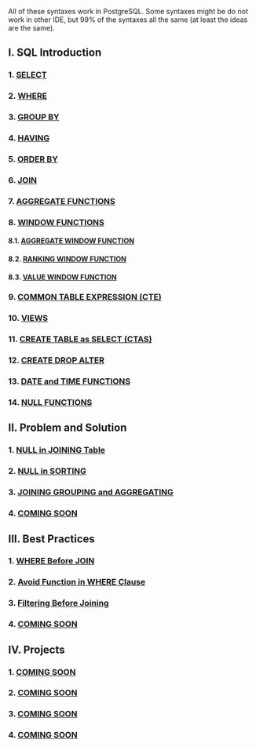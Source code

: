 All of these syntaxes work in PostgreSQL. Some syntaxes might be do not work in other IDE, but 99% of the syntaxes all the same (at least the ideas are the same).
## I. SQL Introduction

### 1. [SELECT](https://github.com/imdwipayana/PostgreSQL/tree/main/Practice/SELECT)
### 2. [WHERE](https://github.com/imdwipayana/PostgreSQL/tree/main/Practice/WHERE)
### 3. [GROUP BY](https://github.com/imdwipayana/PostgreSQL/tree/main/Practice/GROUP%20BY)
### 4. [HAVING](https://github.com/imdwipayana/PostgreSQL/tree/main/Practice/HAVING)
### 5. [ORDER BY](https://github.com/imdwipayana/PostgreSQL/tree/main/Practice/ORDER%20BY)
### 6. [JOIN](https://github.com/imdwipayana/PostgreSQL/tree/main/Practice/JOIN)
### 7. [AGGREGATE FUNCTIONS](https://github.com/imdwipayana/PostgreSQL/tree/main/Practice/AGGREGATE%20FUNCTIONS)



### 8. [WINDOW FUNCTIONS](https://github.com/imdwipayana/PostgreSQL/tree/main/Practice/WINDOWS%20FUNCTION)
#### 8.1. [AGGREGATE WINDOW FUNCTION](https://github.com/imdwipayana/PostgreSQL/tree/main/Practice/WINDOWS%20FUNCTION/AGGREGATE%20WINDOW%20FUNCTIONS)
#### 8.2. [RANKING WINDOW FUNCTION](https://github.com/imdwipayana/PostgreSQL/tree/main/Practice/WINDOWS%20FUNCTION/RANKING%20WINDOW%20FUNCTIONS)
#### 8.3. [VALUE WINDOW FUNCTION](https://github.com/imdwipayana/PostgreSQL/tree/main/Practice/WINDOWS%20FUNCTION/VALUE%20WINDOW%20FUNCTION)


### 9. [COMMON TABLE EXPRESSION (CTE)](https://github.com/imdwipayana/PostgreSQL/tree/main/Practice/COMMON%20TABLE%20EXPRESSION)
### 10. [VIEWS](https://github.com/imdwipayana/PostgreSQL/tree/main/Practice/VIEWS)
### 11. [CREATE TABLE as SELECT (CTAS)](https://github.com/imdwipayana/PostgreSQL/tree/main/Practice/Create%20Table%20as%20SELECT)
### 12. [CREATE DROP ALTER](https://github.com/imdwipayana/PostgreSQL/tree/main/Practice/CREATE%20DROP%20ALTER%20TABLE)
### 13. [DATE and TIME FUNCTIONS](https://github.com/imdwipayana/PostgreSQL/tree/main/Practice/DATE%20and%20TIME%20FUNCTION)
### 14. [NULL FUNCTIONS](https://github.com/imdwipayana/PostgreSQL/tree/main/Practice/NULL%20FUNCTION)


## II. Problem and Solution
### 1. [NULL in JOINING Table](https://github.com/imdwipayana/PostgreSQL/tree/main/Problem%20and%20Solution/NULL%20in%20JOINING%20Table)
### 2. [NULL in SORTING](https://github.com/imdwipayana/PostgreSQL/tree/main/Problem%20and%20Solution/NULL%20in%20SORTING)
### 3. [JOINING GROUPING and AGGREGATING](https://github.com/imdwipayana/PostgreSQL/tree/main/Problem%20and%20Solution/JOINNING%20GROUPING%20AGGREGATING)
### 4. [COMING SOON](https://github.com/imdwipayana/PostgreSQL/tree/main/Practice/SELECT)

## III. Best Practices
### 1. [WHERE Before JOIN](https://github.com/imdwipayana/PostgreSQL/tree/main/Best%20Practices/WHERE%20Before%20JOIN)
### 2. [Avoid Function in WHERE Clause](https://github.com/imdwipayana/PostgreSQL/tree/main/Best%20Practices/Avoid%20Function%20in%20WHERE%20Clause)
### 3. [Filtering Before Joining](https://github.com/imdwipayana/PostgreSQL/tree/main/Best%20Practices/Filtering%20Before%20Joining)
### 4. [COMING SOON](https://github.com/imdwipayana/PostgreSQL/tree/main/Practice/SELECT)

## IV. Projects
### 1. [COMING SOON](https://github.com/imdwipayana/PostgreSQL/tree/main/Practice/SELECT)
### 2. [COMING SOON](https://github.com/imdwipayana/PostgreSQL/tree/main/Practice/SELECT)
### 3. [COMING SOON](https://github.com/imdwipayana/PostgreSQL/tree/main/Practice/SELECT)
### 4. [COMING SOON](https://github.com/imdwipayana/PostgreSQL/tree/main/Practice/SELECT)
